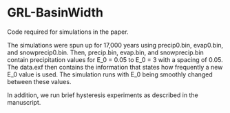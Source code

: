 # GRL-BasinWidth
Code required for simulations in the paper.

The simulations were spun up for 17,000 years using precip0.bin, evap0.bin, and snowprecip0.bin.  Then, precip.bin, evap.bin, and snowprecip.bin contain precipitation values for E_0 = 0.05 to E_0 = 3 with a spacing of 0.05.  The data.exf then contains the information that states how frequently a new E_0 value is used.  The simulation runs with E_0 being smoothly changed between these values.  

In addition, we run brief hysteresis experiments as described in the manuscript. 
